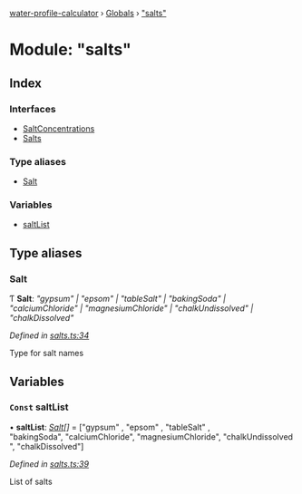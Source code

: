 [water-profile-calculator](../README.md) › [Globals](../globals.md) › ["salts"](_salts_.md)

# Module: "salts"

## Index

### Interfaces

* [SaltConcentrations](../interfaces/_salts_.saltconcentrations.md)
* [Salts](../interfaces/_salts_.salts.md)

### Type aliases

* [Salt](_salts_.md#salt)

### Variables

* [saltList](_salts_.md#const-saltlist)

## Type aliases

###  Salt

Ƭ **Salt**: *"gypsum" | "epsom" | "tableSalt" | "bakingSoda" | "calciumChloride" | "magnesiumChloride" | "chalkUndissolved" | "chalkDissolved"*

*Defined in [salts.ts:34](https://github.com/anttileppa/water-profile-calculator/blob/5b306f6/src/salts.ts#L34)*

Type for salt names

## Variables

### `Const` saltList

• **saltList**: *[Salt](_salts_.md#salt)[]* = ["gypsum" , "epsom" , "tableSalt" , "bakingSoda", "calciumChloride", "magnesiumChloride", "chalkUndissolved", "chalkDissolved"]

*Defined in [salts.ts:39](https://github.com/anttileppa/water-profile-calculator/blob/5b306f6/src/salts.ts#L39)*

List of salts
